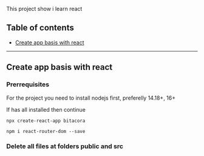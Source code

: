 This project show i learn react

## Table of contents

- [Create app basis with react](#Create-app-basis-with-react)

-------------------------------------------------------------------------

## Create app basis with react

### Prerrequisites
For the project you need to install nodejs first, preferelly 14.18+, 16+

If has all installed then continue

```shell
npx create-react-app bitacora
```

```shell
npm i react-router-dom --save
```

### Delete all files at folders public and src
```shell

```
